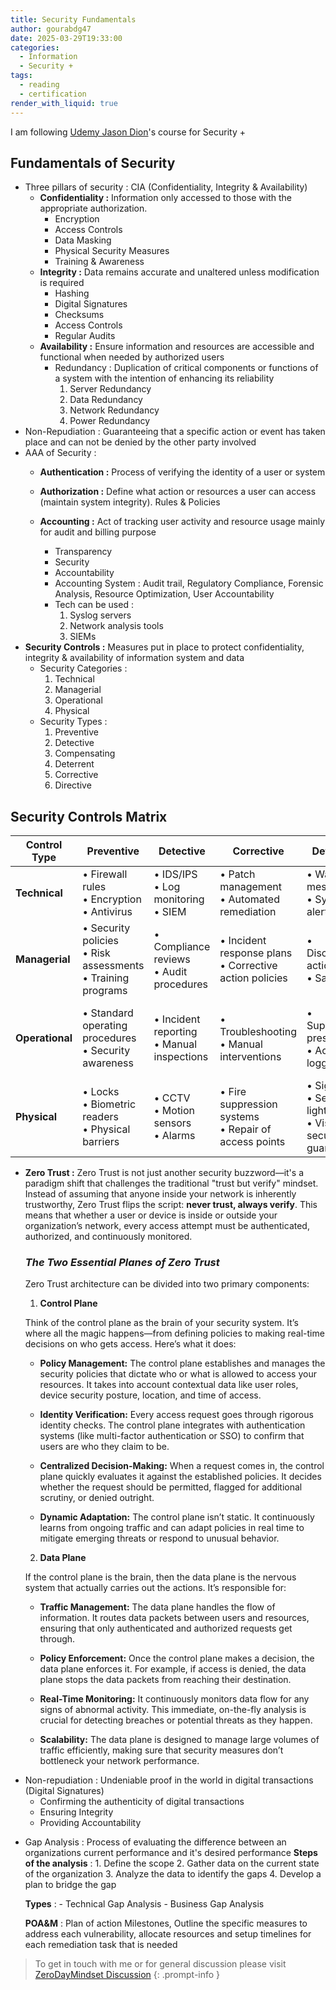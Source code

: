 ```yaml
---
title: Security Fundamentals
author: gourabdg47
date: 2025-03-29T19:33:00
categories:
  - Information
  - Security +
tags:
  - reading
  - certification
render_with_liquid: true
---
```

I am following [Udemy Jason Dion](https://www.udemy.com/course/securityplus/learn/lecture/40324620#overview)'s course for Security +

## Fundamentals of Security

- Three pillars of security : CIA (Confidentiality, Integrity & Availability)
	- **Confidentiality :** Information only accessed to those with the appropriate authorization.
		- Encryption
		- Access Controls
		- Data Masking
		- Physical Security Measures
		- Training & Awareness
	- **Integrity :** Data remains accurate and unaltered unless modification is required
		- Hashing
		- Digital Signatures
		- Checksums
		- Access Controls
		- Regular Audits
	- **Availability :** Ensure information and resources are accessible and functional when needed by authorized users 
		- Redundancy : Duplication of critical components or functions of a system with the intention of enhancing its reliability
			1. Server Redundancy
			2. Data Redundancy
			3. Network Redundancy
			4. Power Redundancy
- Non-Repudiation : Guaranteeing that a specific action or event has taken place and can not be denied by the other party involved
- AAA of Security : 
	- **Authentication :** Process of verifying the identity of a user or system
	- **Authorization :** Define what action or resources a user can access (maintain system integrity). Rules & Policies 
	- **Accounting :** Act of tracking user activity and resource usage mainly for audit and billing purpose
		- Transparency 
		- Security 
		- Accountability 
		
		* Accounting System : Audit trail, Regulatory Compliance, Forensic Analysis, Resource Optimization, User Accountability 
		* Tech can be used : 
			1. Syslog servers
			2. Network analysis tools
			3. SIEMs
- **Security Controls :** Measures put in place to protect confidentiality, integrity & availability of information system and data
	- Security Categories : 
		1. Technical
		2. Managerial
		3. Operational
		4. Physical
	- Security Types : 
		1. Preventive 
		2. Detective
		3. Compensating
		4. Deterrent
		5. Corrective
		6. Directive
## Security Controls Matrix

| Control Type    | Preventive                                                       | Detective                                    | Corrective                                                | Deterrent                                                     | Compensating                                           | Directive                                                        |
| --------------- | ---------------------------------------------------------------- | -------------------------------------------- | --------------------------------------------------------- | ------------------------------------------------------------- | ------------------------------------------------------ | ---------------------------------------------------------------- |
| **Technical**   | • Firewall rules<br>• Encryption<br>• Antivirus                  | • IDS/IPS<br>• Log monitoring<br>• SIEM      | • Patch management<br>• Automated remediation             | • Warning messages<br>• System alerts                         | • Virtual patching<br>• Redundant systems              | • Secure configuration guidelines                                |
| **Managerial**  | • Security policies<br>• Risk assessments<br>• Training programs | • Compliance reviews<br>• Audit procedures   | • Incident response plans<br>• Corrective action policies | • Disciplinary actions<br>• Sanctions                         | • Exception management<br>• Risk acceptance procedures | • Written policies<br>• Documented procedures                    |
| **Operational** | • Standard operating procedures<br>• Security awareness          | • Incident reporting<br>• Manual inspections | • Troubleshooting<br>• Manual interventions               | • Supervisory presence<br>• Access logging                    | • Temporary workaround procedures                      | • Guidance on secure practices<br>• Best practices documentation |
| **Physical**    | • Locks<br>• Biometric readers<br>• Physical barriers            | • CCTV<br>• Motion sensors<br>• Alarms       | • Fire suppression systems<br>• Repair of access points   | • Signage<br>• Security lighting<br>• Visible security guards | • Extra locks<br>• Reinforced doors                    | • Instructional signage<br>• Emergency exit guidelines           |

- **Zero Trust :** Zero Trust is not just another security buzzword—it's a paradigm shift that challenges the traditional "trust but verify" mindset. Instead of assuming that anyone inside your network is inherently trustworthy, Zero Trust flips the script: **never trust, always verify**. This means that whether a user or device is inside or outside your organization’s network, every access attempt must be authenticated, authorized, and continuously monitored.
	### *The Two Essential Planes of Zero Trust*
	Zero Trust architecture can be divided into two primary components:
	
	1. **Control Plane**
	
	Think of the control plane as the brain of your security system. It’s where all the magic happens—from defining policies to making real-time decisions on who gets access. Here’s what it does:
	
	- **Policy Management:** The control plane establishes and manages the security policies that dictate who or what is allowed to access your resources. It takes into account contextual data like user roles, device security posture, location, and time of access.
	    
	- **Identity Verification:** Every access request goes through rigorous identity checks. The control plane integrates with authentication systems (like multi-factor authentication or SSO) to confirm that users are who they claim to be.
	    
	- **Centralized Decision-Making:** When a request comes in, the control plane quickly evaluates it against the established policies. It decides whether the request should be permitted, flagged for additional scrutiny, or denied outright.
	    
	- **Dynamic Adaptation:** The control plane isn’t static. It continuously learns from ongoing traffic and can adapt policies in real time to mitigate emerging threats or respond to unusual behavior.
	    
	
	 2. **Data Plane**
	
	If the control plane is the brain, then the data plane is the nervous system that actually carries  out the actions. It’s responsible for:
	
	- **Traffic Management:** The data plane handles the flow of information. It routes data packets between users and resources, ensuring that only authenticated and authorized requests get through.
	    
	- **Policy Enforcement:** Once the control plane makes a decision, the data plane enforces it. For example, if access is denied, the data plane stops the data packets from reaching their destination.
	    
	- **Real-Time Monitoring:** It continuously monitors data flow for any signs of abnormal activity. This immediate, on-the-fly analysis is crucial for detecting breaches or potential threats as they happen.
	    
	- **Scalability:** The data plane is designed to manage large volumes of traffic efficiently, making sure that security measures don’t bottleneck your network performance.
	
* Non-repudiation : Undeniable proof in the world in digital transactions (Digital Signatures)
	* Confirming the authenticity of digital transactions 
	* Ensuring Integrity
	* Providing Accountability
- Gap Analysis : Process of evaluating the difference between an organizations current performance and it's desired performance
	 **Steps of the analysis** :
		1. Define the scope
		2. Gather data on the current state of the organization
		3. Analyze the data to identify the gaps 
		4. Develop a plan to bridge the gap
		
	 **Types** : 
		- Technical Gap Analysis
		- Business Gap Analysis
	
	 **POA&M** : Plan of action Milestones, Outline the specific measures to address each vulnerability, allocate resources and setup timelines for each remediation task that is needed


> To get in touch with me or for general discussion please visit [ZeroDayMindset Discussion](https://github.com/orgs/X3N0-G0D/discussions) 
{: .prompt-info }